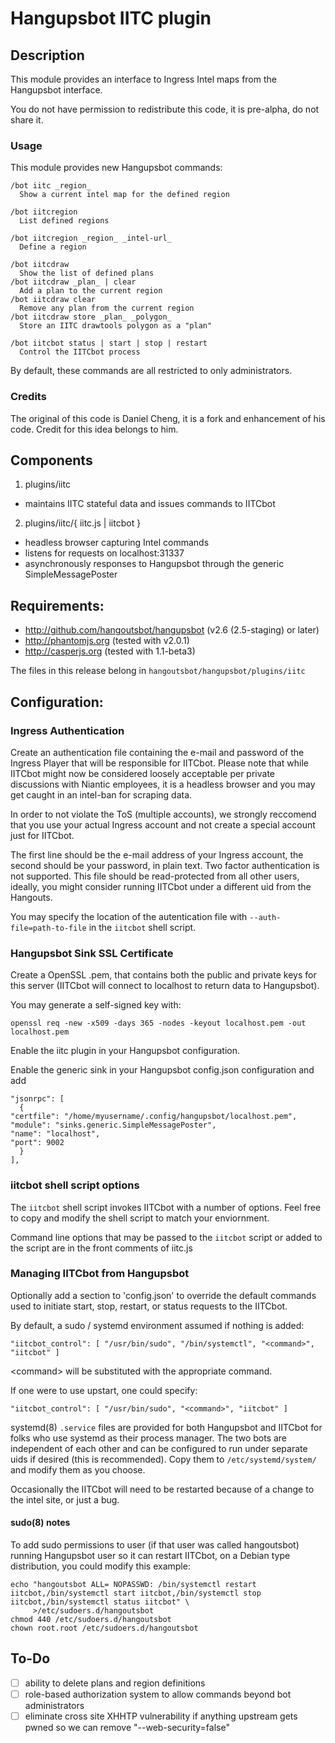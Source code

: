 # Hangupsbot IITC plugin

## Description

This module provides an interface to Ingress Intel maps from the
Hangupsbot interface.

You do not have permission to redistribute this code, it is pre-alpha,
do not share it.

### Usage

This module provides new Hangupsbot commands:

    /bot iitc _region_
      Show a current intel map for the defined region

    /bot iitcregion
      List defined regions

    /bot iitcregion _region_ _intel-url_
      Define a region

    /bot iitcdraw
      Show the list of defined plans
    /bot iitcdraw _plan_ | clear
      Add a plan to the current region
    /bot iitcdraw clear
      Remove any plan from the current region
    /bot iitcdraw store _plan_ _polygon_
      Store an IITC drawtools polygon as a "plan"

    /bot iitcbot status | start | stop | restart
      Control the IITCbot process

By default, these commands are all restricted to only administrators.

### Credits

The original of this code is Daniel Cheng, it is a fork and enhancement
of his code. Credit for this idea belongs to him.

## Components

1. plugins/iitc
  - maintains IITC stateful data and issues commands to IITCbot
2. plugins/iitc/{ iitc.js | iitcbot }
  - headless browser capturing Intel commands
  - listens for requests on localhost:31337
  - asynchronously responses to Hangupsbot through the generic
    SimpleMessagePoster

## Requirements:

- http://github.com/hangoutsbot/hangupsbot (v2.6 (2.5-staging) or later)
- http://phantomjs.org (tested with v2.0.1)
- http://casperjs.org (tested with 1.1-beta3)

The files in this release belong in `hangoutsbot/hangupsbot/plugins/iitc`

## Configuration:

### Ingress Authentication

Create an authentication file containing the e-mail and password of the
Ingress Player that will be responsible for IITCbot. Please note that
while IITCbot might now be considered loosely acceptable per private
discussions with Niantic employees, it is a headless browser and you may
get caught in an intel-ban for scraping data.

In order to not violate the ToS (multiple accounts), we strongly reccomend
that you use your actual Ingress account and not create a special account
just for IITCbot.

The first line should be the e-mail address of your Ingress account, the
second should be your password, in plain text. Two factor authentication
is not supported. This file should be read-protected from all other users,
ideally, you might consider running IITCbot under a different uid from
the Hangouts.

You may specify the location of the autentication file with
`--auth-file=path-to-file` in the `iitcbot` shell script.

### Hangupsbot Sink SSL Certificate

Create a OpenSSL .pem, that contains both the public and private keys
for this server (IITCbot will connect to localhost to return data to
Hangupsbot).

You may generate a self-signed key with:

    openssl req -new -x509 -days 365 -nodes -keyout localhost.pem -out localhost.pem

Enable the iitc plugin in your Hangupsbot configuration.

Enable the generic sink in your Hangupsbot config.json configuration and add

    "jsonrpc": [
      {
	"certfile": "/home/myusername/.config/hangupsbot/localhost.pem",
	"module": "sinks.generic.SimpleMessagePoster",
	"name": "localhost",
	"port": 9002
      }
    ],


### iitcbot shell script options

The `iitcbot` shell script invokes IITCbot with a number of options.
Feel free to copy and modify the shell script to match your enviornment.

Command line options that may be passed to the `iitcbot` script
or added to the script are in the front comments of iitc.js

### Managing IITCbot from Hangupsbot

Optionally add a section to 'config.json' to override the default commands
used to initiate start, stop, restart, or status requests to the IITCbot.

By default, a sudo / systemd environment assumed if nothing is added:

    "iitcbot_control": [ "/usr/bin/sudo", "/bin/systemctl", "<command>", "iitcbot" ]

&lt;command&gt; will be substituted with the appropriate command.

If one were to use upstart, one could specify:

    "iitcbot_control": [ "/usr/bin/sudo", "<command>", "iitcbot" ]

systemd(8) `.service` files are provided for both Hangupsbot and IITCbot
for folks who use systemd as their process manager. The two bots are
independent of each other and can be configured to run under separate uids
if desired (this is recommended).  Copy them to `/etc/systemd/system/`
and modify them as you choose.

Occasionally the IITCbot will need to be restarted because of a change
to the intel site, or just a bug.


#### sudo(8) notes

To add sudo permissions to user (if that user was called hangoutsbot) running
Hangupsbot user so it can restart IITCbot, on a Debian type distribution, you
could modify this example:

    echo "hangoutsbot ALL= NOPASSWD: /bin/systemctl restart iitcbot,/bin/systemctl start iitcbot,/bin/systemctl stop iitcbot,/bin/systemctl status iitcbot" \
	     >/etc/sudoers.d/hangoutsbot
    chmod 440 /etc/sudoers.d/hangoutsbot
    chown root.root /etc/sudoers.d/hangoutsbot

## To-Do

- [ ] ability to delete plans and region definitions
- [ ] role-based authorization system to allow commands beyond bot administrators
- [ ] eliminate cross site XHHTP vulnerability if anything upstream gets pwned
      so we can remove "--web-security=false"
